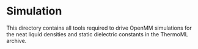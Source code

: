 Simulation
==========

This directory contains all tools required to drive OpenMM simulations
for the neat liquid densities and static dielectric constants in
the ThermoML archive.  



